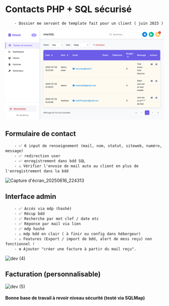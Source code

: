 # Contacts PHP + SQL sécurisé

        - Dossier me servant de template fait pour un client ( juin 2025 )


![Interface admin V2](image.png)

## Formulaire de contact

        - ✅ 6 input de renseignement (mail, nom, statut, siteweb, numéro, message)
        - ✅ redirection user
        - ✅ enregistrement dans bdd SQL
        - ⚠️ Vérifier l'envoie de mail auto au client en plus de l'enregistrement dans la bdd

<img width="960" alt="Capture d'écran_20250616_224313" src="https://github.com/user-attachments/assets/e314ea0a-55f0-43f1-8239-8383273232b5" />

## Interface admin


        - ✅ Accés via mdp (hashé)
        - ✅ Récup bdd
        - ✅ Recherche par mot clef / date etc
        - ✅ Réponse par mail via lien
        - ✅ mdp hashé
        - ⚠️ mdp bdd en clair ( à finir ou config dans hébergeur)
        - ⚠️ Features (Export / import de bdd, alert de mess reçu) non fonctionnel !
        - ⚙️ Ajouter "créer une facture à partir du mail reçu".

<img width="960" alt="dev (4)" src="https://github.com/user-attachments/assets/015d676d-e676-43a1-a087-53aabbda9547" />

## Facturation (personnalisable)
<img width="960" alt="dev (5)" src="https://github.com/user-attachments/assets/011da7e3-733e-4fab-b17b-4b0740630a8a" />


#### Bonne base de travail à revoir niveau sécurité (testé via SQLMap)

